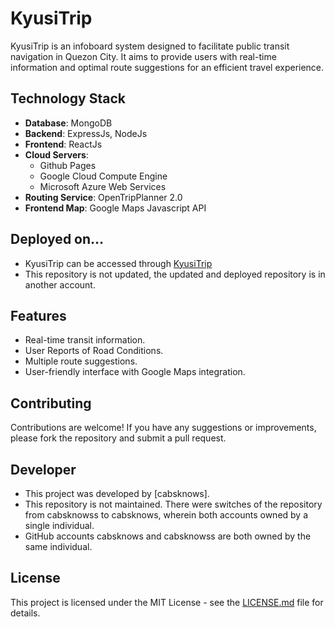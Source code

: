 # KyusiTrip

KyusiTrip is an infoboard system designed to facilitate public transit navigation in Quezon City. It aims to provide users with real-time information and optimal route suggestions for an efficient travel experience.

## Technology Stack

- **Database**: MongoDB
- **Backend**: ExpressJs, NodeJs
- **Frontend**: ReactJs
- **Cloud Servers**:
  - Github Pages
  - Google Cloud Compute Engine
  - Microsoft Azure Web Services
- **Routing Service**: OpenTripPlanner 2.0
- **Frontend Map**: Google Maps Javascript API

## Deployed on...

- KyusiTrip can be accessed through [KyusiTrip](https://cabsknows.github.io/kyusitrip-frontend-github/)
- This repository is not updated, the updated and deployed repository is in another account.

## Features

- Real-time transit information.
- User Reports of Road Conditions.
- Multiple route suggestions.
- User-friendly interface with Google Maps integration.

## Contributing

Contributions are welcome! If you have any suggestions or improvements, please fork the repository and submit a pull request.

## Developer

- This project was developed by [cabsknows].
- This repository is not maintained. There were switches of the repository from cabsknowss to cabsknows, wherein both accounts owned by a single individual.
- GitHub accounts cabsknows and cabsknowss are both owned by the same individual.

## License

This project is licensed under the MIT License - see the [LICENSE.md](LICENSE.md) file for details.
